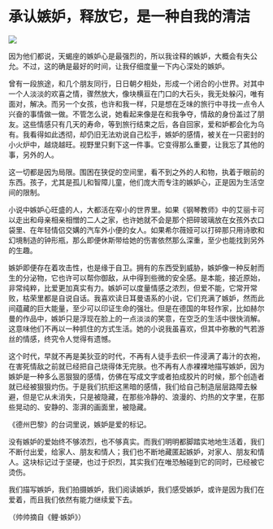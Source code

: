 # 承认嫉妒，释放它，是一种自我的清洁

![](http://www.yilinzazhi.com/images/yili/yili201313/yili20131381-1-l.jpg)

因为他们都说，天蝎座的嫉妒心是最强烈的，所以我诠释的嫉妒，大概会有失公允。不过，这的确是最好的时间，让我仔细度量一下内心深处的嫉妒。 

曾有一段旅途，和几个朋友同行，日日朝夕相处，形成一个闭合的小世界。对其中一个人淡淡的欢喜之情，骤然放大，像块横亘在门口的大石头，我无处躲闪，唯有面对，解决。而另一个女孩，也许和我一样，只是想在乏味的旅行中寻找一点令人兴奋的事情做一做。不管怎么说，她看起来像是在和我争夺，情敌的身份盖过了朋友。这些情感只有几天的寿命，等到旅行结束之后，各自回家，爱和妒都会化为乌有。我看得如此透彻，却仍旧无法劝说自己松手，嫉妒的感情，被关在一只密封的小火炉中，越烧越旺。视野里只剩下这一件事。它变得那么重要，让我忘了其他的事，另外的人。 

这一切都是因为局限。围困在狭促的空间里，看不到之外的人和物，执着于眼前的东西。孩子，尤其是孤儿和智障儿童，他们庞大而专注的嫉妒心，正是因为生活空间的限制。 

小说中嫉妒心旺盛的人，大都活在窄小的世界里。如果《钢琴教师》中的艾丽卡可以走出和母亲相亲相憎的二人之家，也许她就不会是那个把碎玻璃放在女孩外衣口袋里、在年轻情侣交媾的汽车外小便的女人。如果希尔薇娅可以打碎那只用诗歌和幻境制造的钟形瓶，那么即便休斯带给她的伤害依然那么深重，至少也能找到另外的生趣。 

嫉妒即便存在着攻击性，也是缘于自卫。拥有的东西受到威胁，嫉妒像一种反射而生的分泌物，它也许可以帮你御敌，从中得到些微的安全感。是本能，接近原始，非常纯粹，比爱更加真实有力。嫉妒可以度量情感之浓烈，但爱不能，它常开常败，枯荣里都是自说自话。我喜欢读日耳曼语系的小说，它们充满了嫉妒，然而此间蕴藏的巨大能量，至少可以印证生命的强壮。但是在德国的年轻作家，比如赫尔曼的作品中，嫉妒只是浮现在脸上的一点淡淡的笑意，在空乏的生活中很快消解。这意味他们不再以一种抓住的方式生活。她的小说我虽喜欢，但其中弥散的气若游丝的情感，终究令人觉得有遗憾。 

这个时代，早就不再是美狄亚的时代，不再有人徒手去织一件浸满了毒汁的衣袍，在害死情敌之前就已经把自己烧得体无完肤。也不再有人赤裸裸地描写嫉妒，因为嫉妒是一种多么恶狠狠的感情，仿佛在写成文字或者拍成胶片的时候，那个创造者就已经被狠狠灼伤。于是我们抗拒这黑暗的感情，我们给自己制造层层路障去躲避，但是它从未消失，只是被隐藏，在那些冷静的、浪漫的、灼热的文字里，在那些晃动的、安静的、澎湃的画面里，被隐藏。 

《德州巴黎》的台词里说，嫉妒是爱的标记。 

没有嫉妒的爱始终不够浓烈，也不够真实。而我们明明都脚踏实地地生活着，我们不断付出爱，给家人、朋友和情人；我们也不断地藏匿起嫉妒，对家人、朋友和情人。这块标记过于坚硬，也过于炽烈，其实我们在唯恐触碰到它的同时，已经被它烫伤。 

我们描写嫉妒，我们拍摄嫉妒，我们阅读嫉妒，我们感受嫉妒，或许是因为我们在爱着，而且我们依然有能力继续爱下去。 

（帅帅摘自《鲤·嫉妒》）